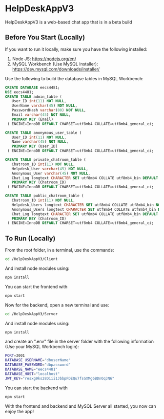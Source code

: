 # HelpDeskAppV3

HelpDeskAppV3 is a web-based chat app that is in a beta build

## Before You Start (Locally)

If you want to run it locally, make sure you have the following installed:

1. Node JS: https://nodejs.org/en/
2. MySQL Workbench (Use MySQL Installer): https://dev.mysql.com/downloads/installer/

Use the following to build the database tables in MySQL Workbench:

```SQL
CREATE DATABASE eecs4481;
USE eecs4481;
CREATE TABLE admin_table (
   User_ID int(11) NOT NULL,
   UserName varchar(45) NOT NULL,
   PasswordHash varchar(80) NOT NULL,
   Email varchar(45) NOT NULL,
   PRIMARY KEY (Email)
 ) ENGINE=InnoDB DEFAULT CHARSET=utf8mb4 COLLATE=utf8mb4_general_ci;

CREATE TABLE anonymous_user_table (
   User_ID int(11) NOT NULL,
   Name varchar(45) NOT NULL,
   PRIMARY KEY (User_ID)
 ) ENGINE=InnoDB DEFAULT CHARSET=utf8mb4 COLLATE=utf8mb4_general_ci;

CREATE TABLE private_chatroom_table (
   Chatroom_ID int(11) NOT NULL,
   Helpdesk_User varchar(45) NOT NULL,
   Anonymous_User varchar(45) NOT NULL,
   Chat_Log longtext CHARACTER SET utf8mb4 COLLATE utf8mb4_bin DEFAULT NULL CHECK (json_valid(Chat_Log)),
   PRIMARY KEY (Chatroom_ID)
 ) ENGINE=InnoDB DEFAULT CHARSET=utf8mb4 COLLATE=utf8mb4_general_ci;

CREATE TABLE public_chatroom_table (
   Chatroom_ID int(11) NOT NULL,
   Helpdesk_Users longtext CHARACTER SET utf8mb4 COLLATE utf8mb4_bin NOT NULL CHECK (json_valid(Helpdesk_Users)),
   Anonymous_Users longtext CHARACTER SET utf8mb4 COLLATE utf8mb4_bin DEFAULT NULL CHECK (json_valid(Anonymous_Users)),
   Chat_Log longtext CHARACTER SET utf8mb4 COLLATE utf8mb4_bin DEFAULT NULL CHECK (json_valid(Chat_Log)),
   PRIMARY KEY (Chatroom_ID)
 ) ENGINE=InnoDB DEFAULT CHARSET=utf8mb4 COLLATE=utf8mb4_general_ci;
 ```

 ## To Run (Locally)

 From the root folder, in a terminal, use the commands:

```bash
cd /HelpDeskAppV3/Client 
```

And install node modules using:

```bash
npm install
```

You can start the frontend with
```bash
npm start
```

Now for the backend, open a new terminal and use:
```bash
cd /HelpDeskAppV3/Server 
```

And install node modules using:

```bash
npm install
```

and create an ".env" file in the server folder with the following information (Use your MySQL Workbench login):

```bash
PORT=3001
DATABASE_USERNAME="dbuserName"
DATABASE_PASSWORD="dbpassword"
DATABASE_NAME="eecs4481"
DATABASE_HOST="localhost"
JWT_KEY="resxg9ks28Diii1JbbpFDEQu7fsGXMg6BDnOq3N6"
```

You can start the backend with
```bash
npm start
```

With the frontend and backend and MySQL Server all started, you now can enjoy the app!
